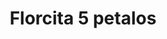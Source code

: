 ---
title: Florcita 5 petalos
date: 
draft: false

# descripcion
description : Aro de plata con strass

materials: Plata 925

color: Rosa, Violeta, Rojo, Amarillo, Azul, Cristal

dimensions: 1cm

code: 01-06-0009

type: "Aros"

categories: []

# Images
# first image will be shown in the product page
images:
  # - image: "images/path_to_image"
  # La ubicacion de las imagenes es imagenes/Aros/Strass/01-06-0009-florcita-5-petalos

---